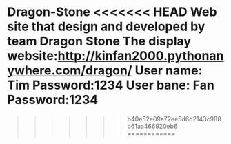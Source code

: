Dragon-Stone
<<<<<<< HEAD
Web site that design and developed by team Dragon Stone
The display website:http://kinfan2000.pythonanywhere.com/dragon/
User name: Tim     Password:1234
User bane: Fan     Password:1234 
=======
>>>>>>> b40e52e09a72ee5d6d2143c988b61aa466920eb6
============
